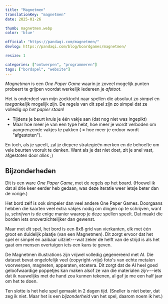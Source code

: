 ```yaml
---
title: "Magnetmen"
translationKey: "magnetmen"
date: 2025-01-26

thumb: magnetmen.webp
color: 'blue'

official: "https://pandaqi.com/magnetmen/"
devlog: https://pandaqi.com/blog/boardgames/magnetmen/

resize: 1

categories: ["ontwerpen", "programmeren"]
tags: ["bordspel", "website"]
---
```


_Magnetmen_ is een _One Paper Game_ waarin je zoveel mogelijk punten probeert te grijpen voordat werkelijk iedereen je _afstoot_.

Het is onderdeel van mijn zoektocht naar spellen die absoluut zo _simpel_ en _toegankelijk_ mogelijk zijn. De regels van dit spel zijn zo simpel dat ze volledig _op het papier staan_!

* Tijdens je beurt kruis je één vakje aan (dat nog niet was ingepikt)
* Maar hoe meer je van een type hebt, hoe meer je wordt verboden om aangrenzende vakjes te pakken ( = hoe meer je erdoor wordt "afgestoten").

En toch, als je speelt, zal je diepere strategieën merken en de behoefte om vele beurten vooruit te denken. Want als je dat niet doet, zit je snel vast, afgestoten door _alles_ ;)

## Bijzonderheden

Dit is een ware _One Paper Game_, met de regels op het board. (Hoewel ik dat al drie keer eerder heb gedaan, was deze iteratie weer ietsje beter dan de vorige.)

Het bord zelf is ook simpeler dan veel andere One Paper Games. Doorgaans hebben die kaarten veel extra vakjes nodig om dingen op te schrijven, want ja, _schrijven_ is de enige manier waarop je deze spellen speelt. Dat maakt die borden iets onoverzichtelijker dan gewenst.

Maar met _dit_ spel, het bord is een 8x8 grid van vierkanten, elk met één groot en duidelijk plaatje (van een Magnetmen). Dit zorgt ervoor dat het spel er simpel en aaibaar uitziet---wat zeker de helft van de strijd is als het gaat om mensen overtuigen iets een kans te geven.

De Magnetmen illustrations zijn vrijwel volledig gegenereerd met AI. Die dataset bevat ongelofelijk veel (copyright-vrije) foto's van echte metalen voorwerpen, magneten, apparaten, etcetera. Dit zorgt dat de AI heel goed geloofwaardige poppetjes kan maken alsof ze van die materialen zijn---iets dat ik nauwelijks met de hand zou kunnen tekenen, al gaf je me een half jaar om het te doen.

Ten slotte is het hele spel gemaakt in 2 dagen tijd. (Sneller is niet beter, dat zeg ik niet. Maar het is een _bijzonderheid_ van het spel, daarom noem ik het.)